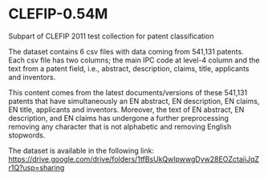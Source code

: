# CLEFIP-0.54M
Subpart of CLEFIP 2011 test collection for patent classification

The dataset contains 6 csv files with data coming from 541,131 patents. Each csv file has two columns; the main IPC code at level-4 column and the text from a patent field, i.e., abstract, description, claims, title, applicants and inventors.

This content comes from the latest documents/versions of these 541,131 patents that have simultaneously an EN abstract, EN description, EN claims, EN title, applicants and inventors. Moreover, the text of EN abstract, EN description, and EN claims has undergone a further preprocessing removing any character that is not alphabetic and removing English stopwords.

The dataset is available in the following link: https://drive.google.com/drive/folders/1tfBsUkQwIpwwgDyw28EOZctaiiJqZr1Q?usp=sharing
